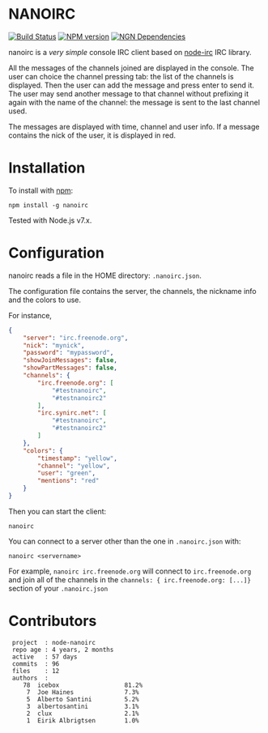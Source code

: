 NANOIRC
=======

[![Build Status](https://travis-ci.org/albertosantini/node-nanoirc.png)](https://travis-ci.org/albertosantini/node-nanoirc)
[![NPM version](https://badge.fury.io/js/nanoirc.png)](http://badge.fury.io/js/nanoirc)
[![NGN Dependencies](https://david-dm.org/albertosantini/node-nanoirc.png)](https://david-dm.org/albertosantini/node-nanoirc)

nanoirc is a _very simple_ console IRC client based on [node-irc](https://github.com/martynsmith/node-irc) IRC library.

All the messages of the channels joined are displayed in the console. The user
can choice the channel pressing tab: the list of the channels is displayed. Then
the user can add the message and press enter to send it. The user may send
another message to that channel without prefixing it again with the name of the
channel: the message is sent to the last channel used.

The messages are displayed with time, channel and user info. If a message
contains the nick of the user, it is displayed in red.

Installation
============

To install with [npm](http://github.com/isaacs/npm):

    npm install -g nanoirc

Tested with Node.js v7.x.


Configuration
=============

nanoirc reads a file in the HOME directory: `.nanoirc.json`.

The configuration file contains the server, the channels, the nickname info and the colors to use.

For instance,

```json
{
    "server": "irc.freenode.org",
    "nick": "mynick",
    "password": "mypassword",
    "showJoinMessages": false,
    "showPartMessages": false,
    "channels": {
        "irc.freenode.org": [
            "#testnanoirc",
            "#testnanoirc2"
        ],
        "irc.synirc.net": [
            "#testnanoirc",
            "#testnanoirc2"
        ]
    },
    "colors": {
        "timestamp": "yellow",
        "channel": "yellow",
        "user": "green",
        "mentions": "red"
    }
}
```

Then you can start the client:

    nanoirc

You can connect to a server other than the one in `.nanoirc.json` with:

    nanoirc <servername>

For example, `nanoirc irc.freenode.org` will connect to `irc.freenode.org` and join all of the channels in the `channels: { irc.freenode.org: [...]}` section of your `.nanoirc.json`

Contributors
============

```
 project  : node-nanoirc
 repo age : 4 years, 2 months
 active   : 57 days
 commits  : 96
 files    : 12
 authors  :
    78  icebox                  81.2%
     7  Joe Haines              7.3%
     5  Alberto Santini         5.2%
     3  albertosantini          3.1%
     2  clux                    2.1%
     1  Eirik Albrigtsen        1.0%
```
